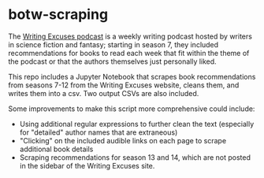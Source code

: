# botw-scraping
The [Writing Excuses podcast](https://writingexcuses.com/) is a weekly writing podcast hosted by writers in science fiction and fantasy; starting in season 7, they included recommendations for books to read each week that fit within the theme of the podcast or that the authors themselves just personally liked. 

This repo includes a Jupyter Notebook that scrapes book recommendations from seasons 7-12 from the Writing Excuses website, cleans them, and writes them into a csv. Two output CSVs are also included.

Some improvements to make this script more comprehensive could include:
- Using additional regular expressions to further clean the text (especially for "detailed" author names that are extraneous)
- "Clicking" on the included audible links on each page to scrape additional book details
- Scraping recommendations for season 13 and 14, which are not posted in the sidebar of the Writing Excuses site.
